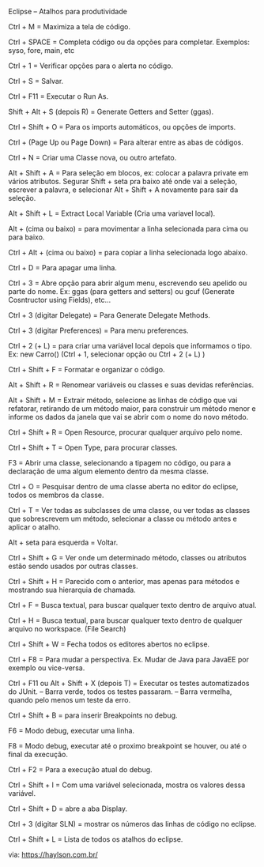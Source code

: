 Eclipse – Atalhos para produtividade
 

Ctrl + M = Maximiza a tela de código.

Ctrl + SPACE = Completa código ou da opções para completar.
Exemplos: syso, fore, main, etc

Ctrl + 1 = Verificar opções para o alerta no código.

Ctrl + S = Salvar.

Ctrl + F11 = Executar o Run As.

Shift + Alt + S (depois R) = Generate Getters and Setter (ggas).

Ctrl + Shift + O = Para os imports automáticos, ou opções de imports.

Ctrl + (Page Up ou Page Down) = Para alterar entre as abas de códigos.

Ctrl + N = Criar uma Classe nova, ou outro artefato.

Alt + Shift + A = Para seleção em blocos, ex: colocar a palavra private em vários atributos. Segurar Shift + seta pra baixo até onde vai a seleção, escrever a palavra, e selecionar Alt + Shift + A novamente para sair da seleção.

Alt + Shift + L = Extract Local Variable (Cria uma variavel local).

Alt + (cima ou baixo) = para movimentar a linha selecionada para cima ou para baixo.

Ctrl + Alt + (cima ou baixo) =  para copiar a linha selecionada logo abaixo.

Ctrl + D = Para apagar uma linha.

Ctrl + 3 = Abre opção para abrir algum menu, escrevendo seu apelido ou parte do nome.
Ex: ggas (para getters and setters) ou gcuf (Generate Cosntructor using Fields), etc…

Ctrl + 3 (digitar Delegate) = Para Generate Delegate Methods.

Ctrl + 3 (digitar Preferences) = Para menu preferences.

Ctrl + 2 (+ L) = para criar uma variável local depois que informamos o tipo.
Ex: new Carro() (Ctrl + 1, selecionar opção ou Ctrl + 2 (+ L) )

Ctrl + Shift + F = Formatar e organizar o código.

Alt + Shift + R = Renomear variáveis ou classes e suas devidas referências.

Alt + Shift + M = Extrair método, selecione as linhas de código que vai refatorar, retirando de um método maior, para construir um método menor e informe os dados da janela que vai se abrir com o nome do novo método.

Ctrl + Shift + R = Open Resource, procurar qualquer arquivo pelo nome.

Ctrl + Shift + T = Open Type, para procurar classes.

F3 = Abrir uma classe, selecionando a tipagem no código, ou para a declaração de uma algum elemento dentro da mesma classe.

Ctrl + O = Pesquisar dentro de uma classe aberta no editor do eclipse, todos os membros da classe.

Ctrl + T = Ver todas as subclasses de uma classe, ou ver todas as classes que sobrescrevem um método, selecionar a classe ou método antes e aplicar o atalho.

Alt + seta para esquerda = Voltar.

Ctrl + Shift + G = Ver onde um determinado método, classes ou atributos estão sendo usados por outras classes.

Ctrl + Shift + H = Parecido com o anterior, mas apenas para métodos e mostrando sua hierarquia de chamada.

Ctrl + F = Busca textual, para buscar qualquer texto dentro de arquivo atual.

Ctrl + H = Busca textual, para buscar qualquer texto dentro de qualquer arquivo no workspace. (File Search)

Ctrl + Shift + W = Fecha todos os editores abertos no eclipse.

Ctrl + F8 = Para mudar a perspectiva.
Ex. Mudar de Java para JavaEE por exemplo ou vice-versa.

Ctrl + F11 ou Alt + Shift + X (depois T) = Executar os testes automatizados do JUnit.
– Barra verde, todos os testes passaram.
– Barra vermelha, quando pelo menos um teste da erro.

Ctrl + Shift + B = para inserir Breakpoints no debug.

F6 = Modo debug, executar uma linha.

F8 = Modo debug, executar até o proximo breakpoint se houver, ou até o final da execução.

Ctrl + F2 = Para a execução atual do debug.

Ctrl + Shift + I = Com uma variável selecionada, mostra os valores dessa variável.

Ctrl + Shift + D = abre a aba Display.

Ctrl + 3 (digitar SLN) =  mostrar os números das linhas de código no eclipse.

Ctrl + Shift + L = Lista de todos os atalhos do eclipse.

via: https://haylson.com.br/